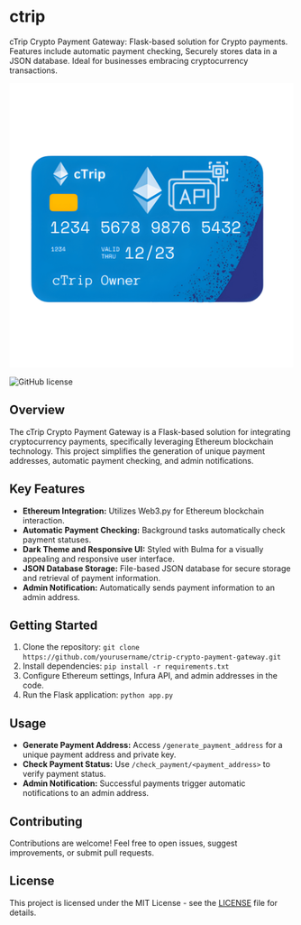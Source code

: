 # ctrip
cTrip Crypto Payment Gateway: Flask-based solution for Crypto payments. Features include automatic payment checking, Securely stores data in a JSON database. Ideal for businesses embracing cryptocurrency transactions.

![Project Image](ctrip.png)

![GitHub license](https://img.shields.io/badge/license-MIT-blue.svg)

## Overview

The cTrip Crypto Payment Gateway is a Flask-based solution for integrating cryptocurrency payments, specifically leveraging Ethereum blockchain technology. This project simplifies the generation of unique payment addresses, automatic payment checking, and admin notifications.

## Key Features

- **Ethereum Integration:** Utilizes Web3.py for Ethereum blockchain interaction.
- **Automatic Payment Checking:** Background tasks automatically check payment statuses.
- **Dark Theme and Responsive UI:** Styled with Bulma for a visually appealing and responsive user interface.
- **JSON Database Storage:** File-based JSON database for secure storage and retrieval of payment information.
- **Admin Notification:** Automatically sends payment information to an admin address.

## Getting Started

1. Clone the repository: `git clone https://github.com/yourusername/ctrip-crypto-payment-gateway.git`
2. Install dependencies: `pip install -r requirements.txt`
3. Configure Ethereum settings, Infura API, and admin addresses in the code.
4. Run the Flask application: `python app.py`

## Usage

- **Generate Payment Address:** Access `/generate_payment_address` for a unique payment address and private key.
- **Check Payment Status:** Use `/check_payment/<payment_address>` to verify payment status.
- **Admin Notification:** Successful payments trigger automatic notifications to an admin address.

## Contributing

Contributions are welcome! Feel free to open issues, suggest improvements, or submit pull requests.

## License

This project is licensed under the MIT License - see the [LICENSE](LICENSE) file for details.

